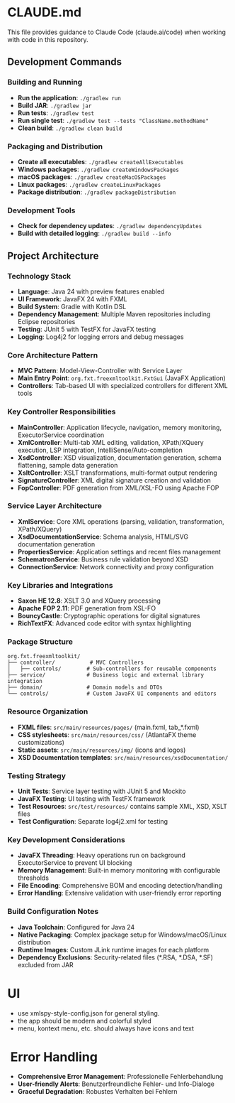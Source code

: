 # CLAUDE.md

This file provides guidance to Claude Code (claude.ai/code) when working with code in this repository.

## Development Commands

### Building and Running
- **Run the application**: `./gradlew run`
- **Build JAR**: `./gradlew jar`
- **Run tests**: `./gradlew test`
- **Run single test**: `./gradlew test --tests "ClassName.methodName"`
- **Clean build**: `./gradlew clean build`

### Packaging and Distribution
- **Create all executables**: `./gradlew createAllExecutables`
- **Windows packages**: `./gradlew createWindowsPackages`
- **macOS packages**: `./gradlew createMacOSPackages`  
- **Linux packages**: `./gradlew createLinuxPackages`
- **Package distribution**: `./gradlew packageDistribution`

### Development Tools
- **Check for dependency updates**: `./gradlew dependencyUpdates`
- **Build with detailed logging**: `./gradlew build --info`

## Project Architecture

### Technology Stack

- **Language**: Java 24 with preview features enabled
- **UI Framework**: JavaFX 24 with FXML
- **Build System**: Gradle with Kotlin DSL
- **Dependency Management**: Multiple Maven repositories including Eclipse repositories
- **Testing**: JUnit 5 with TestFX for JavaFX testing
- **Logging**: Log4j2 for logging errors and debug messages

### Core Architecture Pattern
- **MVC Pattern**: Model-View-Controller with Service Layer
- **Main Entry Point**: `org.fxt.freexmltoolkit.FxtGui` (JavaFX Application)
- **Controllers**: Tab-based UI with specialized controllers for different XML tools

### Key Controller Responsibilities
- **MainController**: Application lifecycle, navigation, memory monitoring, ExecutorService coordination
- **XmlController**: Multi-tab XML editing, validation, XPath/XQuery execution, LSP integration,
  IntelliSense/Auto-completion
- **XsdController**: XSD visualization, documentation generation, schema flattening, sample data generation
- **XsltController**: XSLT transformations, multi-format output rendering
- **SignatureController**: XML digital signature creation and validation
- **FopController**: PDF generation from XML/XSL-FO using Apache FOP

### Service Layer Architecture
- **XmlService**: Core XML operations (parsing, validation, transformation, XPath/XQuery)
- **XsdDocumentationService**: Schema analysis, HTML/SVG documentation generation
- **PropertiesService**: Application settings and recent files management
- **SchematronService**: Business rule validation beyond XSD
- **ConnectionService**: Network connectivity and proxy configuration

### Key Libraries and Integrations
- **Saxon HE 12.8**: XSLT 3.0 and XQuery processing
- **Apache FOP 2.11**: PDF generation from XSL-FO
- **BouncyCastle**: Cryptographic operations for digital signatures
- **RichTextFX**: Advanced code editor with syntax highlighting

### Package Structure
```
org.fxt.freexmltoolkit/
├── controller/           # MVC Controllers
│   ├── controls/        # Sub-controllers for reusable components
├── service/             # Business logic and external library integration
├── domain/              # Domain models and DTOs
└── controls/            # Custom JavaFX UI components and editors
```

### Resource Organization
- **FXML files**: `src/main/resources/pages/` (main.fxml, tab_*.fxml)
- **CSS stylesheets**: `src/main/resources/css/` (AtlantaFX theme customizations)
- **Static assets**: `src/main/resources/img/` (icons and logos)
- **XSD Documentation templates**: `src/main/resources/xsdDocumentation/`

### Testing Strategy
- **Unit Tests**: Service layer testing with JUnit 5 and Mockito
- **JavaFX Testing**: UI testing with TestFX framework
- **Test Resources**: `src/test/resources/` contains sample XML, XSD, XSLT files
- **Test Configuration**: Separate log4j2.xml for testing

### Key Development Considerations
- **JavaFX Threading**: Heavy operations run on background ExecutorService to prevent UI blocking
- **Memory Management**: Built-in memory monitoring with configurable thresholds
- **File Encoding**: Comprehensive BOM and encoding detection/handling
- **Error Handling**: Extensive validation with user-friendly error reporting

### Build Configuration Notes

- **Java Toolchain**: Configured for Java 24
- **Native Packaging**: Complex jpackage setup for Windows/macOS/Linux distribution
- **Runtime Images**: Custom JLink runtime images for each platform
- **Dependency Exclusions**: Security-related files (*.RSA, *.DSA, *.SF) excluded from JAR

# UI

- use xmlspy-style-config.json for general styling.
- the app should be modern and colorful styled
- menu, kontext menu, etc. should always have icons and text

# **️ Error Handling**
- **Comprehensive Error Management**: Professionelle Fehlerbehandlung
- **User-friendly Alerts**: Benutzerfreundliche Fehler- und Info-Dialoge
- **Graceful Degradation**: Robustes Verhalten bei Fehlern